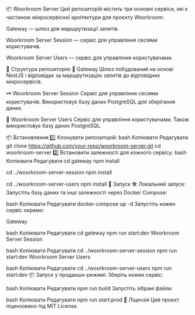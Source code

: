 📦 Woorkroom Server
Цей репозиторій містить три основні сервіси, які є частиною мікросервісної архітектури для проєкту Woorkroom:

Gateway — шлюз для маршрутизації запитів.

Woorkroom Server Session — сервіс для управління сесіями користувачів.

Woorkroom Server Users — сервіс для управління користувачами.

📁 Структура репозиторію
🚪 Gateway
Шлюз побудований на основі NestJS і відповідає за маршрутизацію запитів до відповідних мікросервісів.

🗝️ Woorkroom Server Session
Сервіс для управління сесіями користувачів. Використовує базу даних PostgreSQL для зберігання даних.

👥 Woorkroom Server Users
Сервіс для управління користувачами. Також використовує базу даних PostgreSQL.

📦 Встановлення
1️⃣ Клонувати репозиторій:
bash
Копіювати
Редагувати
git clone https://github.com/your-repo/woorkroom-server.git
cd woorkroom-server
2️⃣ Встановити залежності для кожного сервісу:
bash
Копіювати
Редагувати
cd gateway
npm install

cd ../woorkroom-server-session
npm install

cd ../woorkroom-server-users
npm install
🚀 Запуск
🛠️ Локальний запуск:
Запустіть базу даних та інші залежності через Docker Compose:

bash
Копіювати
Редагувати
docker-compose up -d
Запустіть кожен сервіс окремо:

Gateway

bash
Копіювати
Редагувати
cd gateway
npm run start:dev
Woorkroom Server Session

bash
Копіювати
Редагувати
cd ../woorkroom-server-session
npm run start:dev
Woorkroom Server Users

bash
Копіювати
Редагувати
cd ../woorkroom-server-users
npm run start:dev
📦 Запуск у продакшн-режимі:
Зберіть кожен сервіс:

bash
Копіювати
Редагувати
npm run build
Запустіть зібрані файли:

bash
Копіювати
Редагувати
npm run start:prod
📄 Ліцензія
Цей проєкт ліцензовано під MIT License.